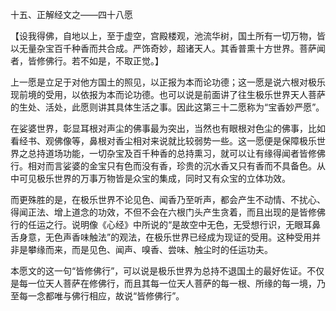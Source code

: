 十五、正解经文之——四十八愿

   【设我得佛，自地以上，至于虚空，宫殿楼观，池流华树，国土所有一切万物，皆以无量杂宝百千种香而共合成。严饰奇妙，超诸天人。其香普熏十方世界。菩萨闻者，皆修佛行。若不如是，不取正觉。】

​    上一愿是立足于对他方国土的照见，以正报为本而论功德；这一愿是说六根对极乐现前境的受用，以依报为本而论功德。也可以说是前面讲了往生极乐世界天人菩萨的生处、活处，此愿则讲其具体生活之事。因此这第三十二愿称为“宝香妙严愿”。

​     在娑婆世界，彰显耳根对声尘的佛事最为突出，当然也有眼根对色尘的佛事，比如看经书、观佛像等，鼻根对香尘相对来说就比较弱势一些。这一愿便是保障极乐世界之总持道场功能，一切杂宝及百千种香的总持熏习，就可以让有缘得闻者皆修佛行。相对而言娑婆的金宝只有色而没有香，珍贵的沉水香又只有香而不具备色。从中可见极乐世界的万事万物皆是众宝的集成，同时又有众宝的立体功效。

​     而更殊胜的是，在极乐世界不论见色、闻香乃至听声，都会产生不动情、不扰心、得闻正法、增上道念的功效，不但不会在六根门头产生贪着，而且出现的是皆修佛行的任运之行。说明像《心经》中所说的“是故空中无色，无受想行识，无眼耳鼻舌身意，无色声香味触法”的观法，在极乐世界已经成为现证的受用。这种受用并非是攀缘而来，而是见色、闻声、嗅香、尝味、触尘时的任运功夫。

​     本愿文的这一句“皆修佛行”，可以说是极乐世界为总持不退国土的最好佐证。不仅是每一位天人菩萨在修佛行，而且其每一位天人菩萨的每一根、所缘的每一境，乃至每一念都唯与佛行相应，故说“皆修佛行”。